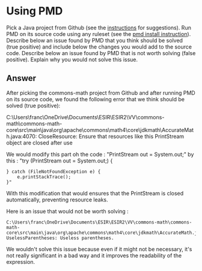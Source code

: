 
# Using PMD


Pick a Java project from Github (see the [instructions](../sujet.md) for suggestions). Run PMD on its source code using any ruleset (see the [pmd install instruction](./pmd-help.md)). Describe below an issue found by PMD that you think should be solved (true positive) and include below the changes you would add to the source code. Describe below an issue found by PMD that is not worth solving (false positive). Explain why you would not solve this issue.


## Answer

After picking the commons-math project from Github and after running PMD on its source code, we found the following error that we think should be solved (true positive):

C:\Users\franc\OneDrive\Documents\ESIR\ESIR2\VV\commons-math\commons-math-core\src\main\java\org\apache\commons\math4\core\jdkmath\AccurateMath.java:4070:	CloseResource:	Ensure that resources like this PrintStream object are closed after use

We would modify this part oh the code :
    "PrintStream out = System.out;"
by this :
    "try (PrintStream out = System.out;) {
    
    } catch (FileNotFoundException e) {
        e.printStackTrace();
    }"

With this modification that would ensures that the PrintStream is closed automatically, preventing resource leaks.



Here is an issue that would not be worth solving :

    C:\Users\franc\OneDrive\Documents\ESIR\ESIR2\VV\commons-math\commons-math-core\src\main\java\org\apache\commons\math4\core\jdkmath\AccurateMath.java:396:	UselessParentheses:	Useless parentheses.

We wouldn't solve this issue because even if it might not be necessary, it's not really significant in a bad way and it improves the readability of the expression.